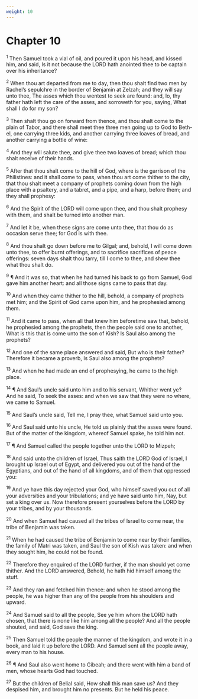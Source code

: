 ```yaml
---
weight: 10
---
```


# Chapter 10

<sup>1</sup> Then Samuel took a vial of oil, and poured it upon his head, and kissed him, and said, Is it not because the LORD hath anointed thee to be captain over his inheritance? 

<sup>2</sup> When thou art departed from me to day, then thou shalt find two men by Rachel’s sepulchre in the border of Benjamin at Zelzah; and they will say unto thee, The asses which thou wentest to seek are found: and, lo, thy father hath left the care of the asses, and sorroweth for you, saying, What shall I do for my son? 

<sup>3</sup> Then shalt thou go on forward from thence, and thou shalt come to the plain of Tabor, and there shall meet thee three men going up to God to Beth-el, one carrying three kids, and another carrying three loaves of bread, and another carrying a bottle of wine: 

<sup>4</sup> And they will salute thee, and give thee two loaves of bread; which thou shalt receive of their hands. 

<sup>5</sup> After that thou shalt come to the hill of God, where is the garrison of the Philistines: and it shall come to pass, when thou art come thither to the city, that thou shalt meet a company of prophets coming down from the high place with a psaltery, and a tabret, and a pipe, and a harp, before them; and they shall prophesy: 

<sup>6</sup> And the Spirit of the LORD will come upon thee, and thou shalt prophesy with them, and shalt be turned into another man. 

<sup>7</sup> And let it be, when these signs are come unto thee, that thou do as occasion serve thee; for God is with thee. 

<sup>8</sup> And thou shalt go down before me to Gilgal; and, behold, I will come down unto thee, to offer burnt offerings, and to sacrifice sacrifices of peace offerings: seven days shalt thou tarry, till I come to thee, and shew thee what thou shalt do. 

<sup>9</sup> ¶ And it was so, that when he had turned his back to go from Samuel, God gave him another heart: and all those signs came to pass that day. 

<sup>10</sup> And when they came thither to the hill, behold, a company of prophets met him; and the Spirit of God came upon him, and he prophesied among them. 

<sup>11</sup> And it came to pass, when all that knew him beforetime saw that, behold, he prophesied among the prophets, then the people said one to another, What is this that is come unto the son of Kish? Is Saul also among the prophets? 

<sup>12</sup> And one of the same place answered and said, But who is their father? Therefore it became a proverb, Is Saul also among the prophets? 

<sup>13</sup> And when he had made an end of prophesying, he came to the high place. 

<sup>14</sup> ¶ And Saul’s uncle said unto him and to his servant, Whither went ye? And he said, To seek the asses: and when we saw that they were no where, we came to Samuel. 

<sup>15</sup> And Saul’s uncle said, Tell me, I pray thee, what Samuel said unto you. 

<sup>16</sup> And Saul said unto his uncle, He told us plainly that the asses were found. But of the matter of the kingdom, whereof Samuel spake, he told him not. 

<sup>17</sup> ¶ And Samuel called the people together unto the LORD to Mizpeh; 

<sup>18</sup> And said unto the children of Israel, Thus saith the LORD God of Israel, I brought up Israel out of Egypt, and delivered you out of the hand of the Egyptians, and out of the hand of all kingdoms, and of them that oppressed you: 

<sup>19</sup> And ye have this day rejected your God, who himself saved you out of all your adversities and your tribulations; and ye have said unto him, Nay, but set a king over us. Now therefore present yourselves before the LORD by your tribes, and by your thousands. 

<sup>20</sup> And when Samuel had caused all the tribes of Israel to come near, the tribe of Benjamin was taken. 

<sup>21</sup> When he had caused the tribe of Benjamin to come near by their families, the family of Matri was taken, and Saul the son of Kish was taken: and when they sought him, he could not be found. 

<sup>22</sup> Therefore they enquired of the LORD further, if the man should yet come thither. And the LORD answered, Behold, he hath hid himself among the stuff. 

<sup>23</sup> And they ran and fetched him thence: and when he stood among the people, he was higher than any of the people from his shoulders and upward. 

<sup>24</sup> And Samuel said to all the people, See ye him whom the LORD hath chosen, that there is none like him among all the people? And all the people shouted, and said, God save the king. 

<sup>25</sup> Then Samuel told the people the manner of the kingdom, and wrote it in a book, and laid it up before the LORD. And Samuel sent all the people away, every man to his house. 

<sup>26</sup> ¶ And Saul also went home to Gibeah; and there went with him a band of men, whose hearts God had touched. 

<sup>27</sup> But the children of Belial said, How shall this man save us? And they despised him, and brought him no presents. But he held his peace. 


